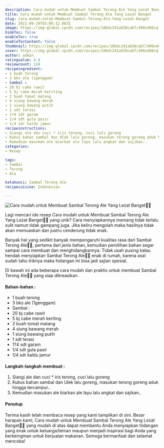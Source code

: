 ```yaml
---
description: Cara mudah untuk Membuat Sambal Terong Ale Yang Lezat Banget"
title: Cara mudah untuk Membuat Sambal Terong Ale Yang Lezat Banget
slug: Cara-mudah-untuk-Membuat-Sambal-Terong-Ale-Yang-Lezat-Banget
date: 2021-09-29T03:09:12.063Z
image: https://img-global.cpcdn.com/recipes/10bdc241a830cabf/400x400cq70/photo.jpg
hideToc: false
enableToc: true
enableTocContent: false
thumbnail: https://img-global.cpcdn.com/recipes/10bdc241a830cabf/400x400cq70/photo.jpg
cover: https://img-global.cpcdn.com/recipes/10bdc241a830cabf/400x400cq70/photo.jpg
author: admin
ratingvalue: 4.8
reviewcount: 124
recipeingredient:
- 1 buah terong
- 3 bks ale (1genggam)
- Sambal :
- 20 bj cabe rawit
- 5 bj cabe merah keriting
- 2 buah tomat matang
- 4 siung bawang merah
- 1 siung bawang putih
- 1 sdt terasi
- 1?4 sdt garam
- 1/4 sdt gula pasir
- 1/4 sdr kaldu jamur
recipeinstructions:
- Siangi ale dan cuci * iris terong, cuci lalu goreng
- Kukus bahan sambal dan Ulek lalu goreng, masukan terong goreng aduk hingga tercampur..
- Kemudian masukan ale biarkan ale layu lalu angkat dan sajikan..
categories:
- Resep

tags:
- Sambal
- Terong
- Ale

katakunci: Sambal Terong Ale
recipecuisine: Indonesian

---
```


![Cara mudah untuk Membuat Sambal Terong Ale Yang Lezat Banget👩‍🍳](https://img-global.cpcdn.com/recipes/10bdc241a830cabf/400x400cq70/photo.jpg)

Lagi mencari ide resep Cara mudah untuk Membuat Sambal Terong Ale Yang Lezat Banget👩‍🍳 yang unik? Cara menyiapkannya memang tidak terlalu sulit namun tidak gampang juga. Jika keliru mengolah maka hasilnya tidak akan memuaskan dan justru cenderung tidak enak.

Banyak hal yang sedikit banyak mempengaruhi kualitas rasa dari Sambal Terong Ale👩‍🍳, pertama dari jenis bahan, kemudian pemilihan bahan segar sampai cara membuat dan menghidangkannya. Tidak usah pusing kalau hendak menyiapkan Sambal Terong Ale👩‍🍳 enak di rumah, karena asal sudah tahu triknya maka hidangan ini bisa jadi sajian spesial.

Di bawah ini ada beberapa cara mudah dan praktis untuk membuat Sambal Terong Ale👩‍🍳 yang siap dikreasikan.

<!--inarticleads1-->

#### Bahan-bahan :

- 1 buah terong
- 3 bks ale (1genggam)
- Sambal :
- 20 bj cabe rawit
- 5 bj cabe merah keriting
- 2 buah tomat matang
- 4 siung bawang merah
- 1 siung bawang putih
- 1 sdt terasi
- 1?4 sdt garam
- 1/4 sdt gula pasir
- 1/4 sdr kaldu jamur

<!--inarticleads2-->

#### Langkah-langkah membuat :

1. Siangi ale dan cuci * iris terong, cuci lalu goreng
1. Kukus bahan sambal dan Ulek lalu goreng, masukan terong goreng aduk hingga tercampur..
1. Kemudian masukan ale biarkan ale layu lalu angkat dan sajikan..

#### Penutup

Terima kasih telah membaca resep yang kami tampilkan di sini. Besar harapan kami, Cara mudah untuk Membuat Sambal Terong Ale Yang Lezat Banget👩‍🍳 yang mudah di atas dapat membantu Anda menyiapkan hidangan yang enak untuk keluarga/teman maupun menjadi inspirasi bagi Anda yang berkeinginan untuk berjualan makanan. Semoga bermanfaat dan selamat mencoba!
